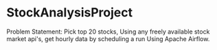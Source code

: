 # StockAnalysisProject
Problem Statement: Pick top 20 stocks, Using any freely available stock market api's, get hourly data by scheduling a run Using Apache Airflow.
